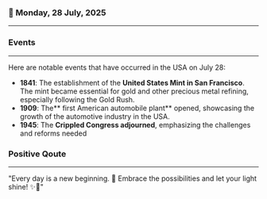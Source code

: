 ### 📅 Monday, 28 July, 2025
------
### Events
------
Here are notable events that have occurred in the USA on July 28:

- **1841**: The establishment of the **United States Mint in San Francisco**. The mint became essential for gold and other precious metal refining, especially following the Gold Rush.
- **1909**: The** first American automobile plant** opened, showcasing the growth of the automotive industry in the USA.
- **1945**: The **Crippled Congress adjourned**, emphasizing the challenges and reforms needed
### Positive Qoute
------
"Every day is a new beginning. 🌅 Embrace the possibilities and let your light shine! ✨💖"
